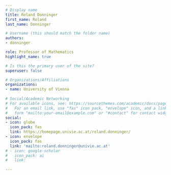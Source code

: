 ```yaml
---
# Display name
title: Roland Donninger
first_name: Roland
last_name: Donninger

# Username (this should match the folder name)
authors:
- donninger

role: Professor of Mathematics
highlight_name: true

# Is this the primary user of the site?
superuser: false

# Organizations/Affiliations
organizations:
- name: University of Vienna
  
# Social/Academic Networking
# For available icons, see: https://sourcethemes.com/academic/docs/page-builder/#icons
#   For an email link, use "fas" icon pack, "envelope" icon, and a link in the
#   form "mailto:your-email@example.com" or "#contact" for contact widget.
social:
- icon: globe
  icon_pack: fas
  link: https://homepage.univie.ac.at/roland.donninger/
- icon: envelope
  icon_pack: fas
  link: 'mailto:roland.donninger@univie.ac.at'
# - icon: google-scholar
#   icon_pack: ai
#   link: 

---
```

